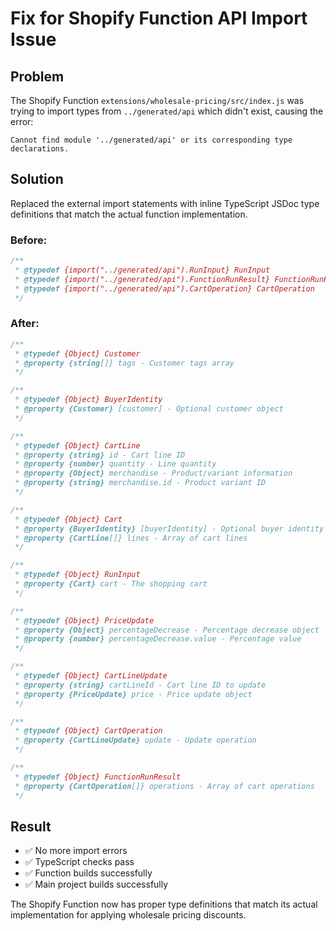 # Fix for Shopify Function API Import Issue

## Problem
The Shopify Function `extensions/wholesale-pricing/src/index.js` was trying to import types from `../generated/api` which didn't exist, causing the error:
```
Cannot find module '../generated/api' or its corresponding type declarations.
```

## Solution
Replaced the external import statements with inline TypeScript JSDoc type definitions that match the actual function implementation.

### Before:
```javascript
/**
 * @typedef {import("../generated/api").RunInput} RunInput
 * @typedef {import("../generated/api").FunctionRunResult} FunctionRunResult
 * @typedef {import("../generated/api").CartOperation} CartOperation
 */
```

### After:
```javascript
/**
 * @typedef {Object} Customer
 * @property {string[]} tags - Customer tags array
 */

/**
 * @typedef {Object} BuyerIdentity  
 * @property {Customer} [customer] - Optional customer object
 */

/**
 * @typedef {Object} CartLine
 * @property {string} id - Cart line ID
 * @property {number} quantity - Line quantity
 * @property {Object} merchandise - Product/variant information
 * @property {string} merchandise.id - Product variant ID
 */

/**
 * @typedef {Object} Cart
 * @property {BuyerIdentity} [buyerIdentity] - Optional buyer identity
 * @property {CartLine[]} lines - Array of cart lines
 */

/**
 * @typedef {Object} RunInput
 * @property {Cart} cart - The shopping cart
 */

/**
 * @typedef {Object} PriceUpdate
 * @property {Object} percentageDecrease - Percentage decrease object
 * @property {number} percentageDecrease.value - Percentage value
 */

/**
 * @typedef {Object} CartLineUpdate
 * @property {string} cartLineId - Cart line ID to update
 * @property {PriceUpdate} price - Price update object
 */

/**
 * @typedef {Object} CartOperation
 * @property {CartLineUpdate} update - Update operation
 */

/**
 * @typedef {Object} FunctionRunResult
 * @property {CartOperation[]} operations - Array of cart operations
 */
```

## Result
- ✅ No more import errors
- ✅ TypeScript checks pass
- ✅ Function builds successfully
- ✅ Main project builds successfully

The Shopify Function now has proper type definitions that match its actual implementation for applying wholesale pricing discounts.
